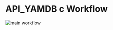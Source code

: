 # API_YAMDB с Workflow
![main workflow](https://github.com/ilbokov/yamdb_final/actions/workflows/main.yml/badge.svg)
